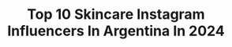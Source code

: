 ---
title: Top 10 Skincare Instagram Influencers In Argentina In 2024
description: >-
  Find top skincare Instagram influencers in Argentina in 2024. Most popular hashtags: #skincare #makeup #protectorsolar #cuidadodelapiel.
platform: Instagram
hits: 90
text_top: Discover the best Instagram influencers on inBeat.
text_bottom: Our platform aggregates 90 Instagram influencers like this in Argentina for you to collaborate.
profiles:
  - username: "manueescobarr"
    fullname: >-
      Manu Escobar | Productora Audiovisual
    bio: >-
      ⚡️Lifestyle & skincare lover 📍MED
    location: "Argentina"
    followers: 32079
    engagement: 311
    commentsToLikes: 0.030436
    id: ck6tsfuaa4j500j71zh8h9imp
    verified: false
    hashtags: "#miami, #mujeresshalon, #paramodebe"
  - username: "javdiazdevaldes"
    fullname: >-
      Javiera Díaz De Valdés
    bio: >-
      Actriz y emprendedora. Conductora en @tequieroverde13c @canal_13c Fundadora y directora creativa de @libra_skincare ⚖️
    location: "Argentina"
    followers: 313326
    engagement: 116
    commentsToLikes: 0.016456
    id: ck0u67d9b13j20i19onjurj2q
    verified: true
    hashtags: "#skincare, #suelosvivos, #sauvignonblanc, #diadelamadre"
  - username: "antobonazzola"
    fullname: >-
      Antonela Bonazzola
    bio: >-
      «skincare & fashion» MY BRANDS @bisou.care @gigil.arg @goddessgenesofficial ★ info@antobonazzola.com.ar
    location: "Argentina"
    followers: 137222
    engagement: 5
    commentsToLikes: 0.000000
    id: ck0w60lmg6c7y0i19rz3w6fex
    verified: false
    hashtags: "#makeup, #ph, #makeupoftheday, #outfit"
  - username: "karenpaba"
    fullname: >-
      KAREN PABA
    bio: >-
      PMU International Artist Karen Paba Studio Founder Creator of Pabalash TV Beauty & Skincare Expert 25 más poderosas 2019 por People en español
    location: "Argentina"
    followers: 255380
    engagement: 153
    commentsToLikes: 0.026662
    id: ck5pyzf44yk920i11sjtt4uuk
    verified: false
    hashtags: "#valentines, #masterclass, #tbt, #eyebrows"
  - username: "sabibeautyok"
    fullname: >-
      SABI | BEAUTY BLOGGER
    bio: >-
      💫 Te enseño sobre skincare, make up y más! ➖Soy Dermatocosmiatra | Maquilladora | Peinadora 🛍 MI SHOP ONLINE 👇🏻
    location: "Argentina"
    followers: 13108
    engagement: 264
    commentsToLikes: 0.233279
    id: ckapbvm5g1g3d0i7877om9zih
    verified: false
    hashtags: "#fps, #reelsinstagram, #reels, #protectorsolar"
  - username: "natysanchez05"
    fullname: >-
      Naty Sánchez
    bio: >-
      📌Aux. Servicios Aéreos-Comunicadora Corporativa-Modelo 👩‍👧‍👧Mamá -👫Esposa -🤘🏼Me gusta el rock @rituall_skincare - Revitaliza tu ser 💫
    location: "Argentina"
    followers: 183103
    engagement: 146
    commentsToLikes: 0.011895
    id: ck600z2zuejm30i14rgxcky02
    verified: false
    hashtags: "#publicidad, #body, #accesorios, #avril"
  - username: "eucerin_ar"
    fullname: >-
      Eucerin_ar
    bio: >-
      ¡Bienvenidos a la página oficial de Eucerin Argentina! LIFE-CHANGING POWER OF DERMATOLOGICAL SKINCARE
    location: "Argentina"
    followers: 123711
    engagement: 28
    commentsToLikes: 0.080873
    id: ck6tvb4uhl7pp0j71kymltm5h
    verified: true
    hashtags: "#ph5, #eucerin, #higiene, #manos"
  - username: "veronicavivasl"
    fullname: >-
      Verónica Vivas II Farmacéutica II Divulgadora
    bio: >-
      🔬Ciencia aplicada a la piel y al cabello. 🥈Premio mejor divulgador cosmético 2022 🧿"Es tu piel, es tu decisión". 🇪🇸 🇩🇪 🇬🇧 Master BA/QMB
    location: "Argentina"
    followers: 110643
    engagement: 339
    commentsToLikes: 0.075486
    id: ck60313o7kf6u0i14chhamw4j
    verified: false
    hashtags: "#pielsana, #cuidadodelapiel, #vitaminad, #skincareoutlander"
  - username: "byantofazio"
    fullname: >-
      Antonella Fazio
    bio: >-
      Makeup Artist - Cosmetóloga - Lifestyle
    location: "Argentina"
    followers: 37948
    engagement: 256
    commentsToLikes: 0.568961
    id: ckapcgeid3pg70i78dc8prm2g
    verified: false
    hashtags: "#plussizebeauty, #makeup, #skinfluencer, #avonultramatte"
  - username: "majomartino"
    fullname: >-
      Majo Martino
    bio: >-
      Contrataciones majomartino10@gmail.com
    location: "Argentina"
    followers: 856637
    engagement: 250
    commentsToLikes: 0.028015
    id: ck0w73l46bl010i19rkqbh1qg
    verified: true
    hashtags: "#skincare, #lam, #argentina, #rannyday"
---